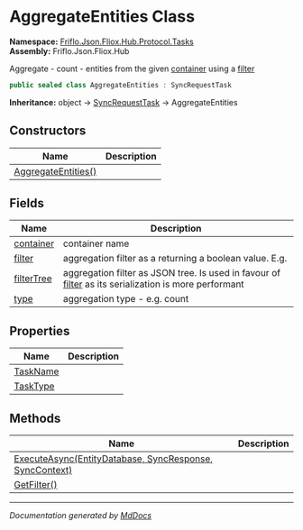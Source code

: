 ﻿<!--  
  <auto-generated>   
    The contents of this file were generated by a tool.  
    Changes to this file may be list if the file is regenerated  
  </auto-generated>   
-->

# AggregateEntities Class

**Namespace:** [Friflo.Json.Fliox.Hub.Protocol.Tasks](../index.md)  
**Assembly:** Friflo.Json.Fliox.Hub

Aggregate \- count \- entities from the given [container](fields/container.md) using a [filter](fields/filter.md)

```csharp
public sealed class AggregateEntities : SyncRequestTask
```

**Inheritance:** object → [SyncRequestTask](../SyncRequestTask/index.md) → AggregateEntities

## Constructors

| Name                                         | Description |
| -------------------------------------------- | ----------- |
| [AggregateEntities()](constructors/index.md) |             |

## Fields

| Name                               | Description                                                                                                                          |
| ---------------------------------- | ------------------------------------------------------------------------------------------------------------------------------------ |
| [container](fields/container.md)   | container name                                                                                                                       |
| [filter](fields/filter.md)         | aggregation filter as a             returning a boolean value. E.g.                                                                  |
| [filterTree](fields/filterTree.md) | aggregation filter as JSON tree.             Is used in favour of [filter](fields/filter.md) as its serialization is more performant |
| [type](fields/type.md)             | aggregation type \- e.g. count                                                                                                       |

## Properties

| Name                               | Description |
| ---------------------------------- | ----------- |
| [TaskName](properties/TaskName.md) |             |
| [TaskType](properties/TaskType.md) |             |

## Methods

| Name                                                                               | Description |
| ---------------------------------------------------------------------------------- | ----------- |
| [ExecuteAsync(EntityDatabase, SyncResponse, SyncContext)](methods/ExecuteAsync.md) |             |
| [GetFilter()](methods/GetFilter.md)                                                |             |

___

*Documentation generated by [MdDocs](https://github.com/ap0llo/mddocs)*

